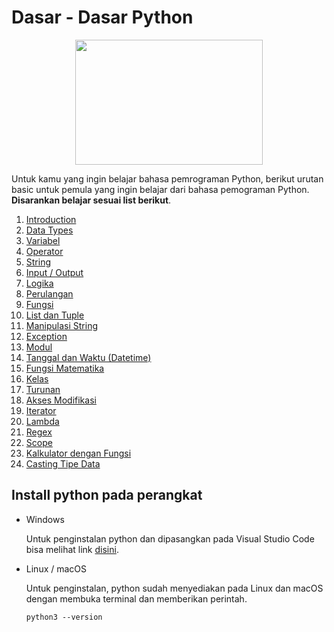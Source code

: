 # Dasar - Dasar Python

<p align="center">
  <img src="https://64.media.tumblr.com/c70e8fcdf61a132a873f99db163896a2/tumblr_o48ggtdpJA1sfmahro1_400.gifv" width=300 height=200>
</p>


Untuk kamu yang ingin belajar bahasa pemrograman Python, berikut urutan basic untuk pemula yang ingin belajar dari bahasa pemograman Python. **Disarankan belajar sesuai list berikut**.

1. [Introduction](01_introduction)
2. [Data Types](02_tipe_data)
3. [Variabel](03_variable)
4. [Operator](04_operator)
5. [String](05_string)
6. [Input / Output](06_input_output)
7. [Logika](07_logika_percabangan)
8. [Perulangan](08_perulangan)
9. [Fungsi](09_fungsi)
10. [List dan Tuple](10_list_tuple)
11. [Manipulasi String](11_manipulasi_string)
12. [Exception](12_exception)
13. [Modul](13_module)
14. [Tanggal dan Waktu (Datetime)](14_python_datetime)
15. [Fungsi Matematika](15_python_math)
16. [Kelas](16_class)
17. [Turunan](17_inheritance)
18. [Akses Modifikasi](18_akses_modifikasi)
19. [Iterator](19_iterator)
20. [Lambda](20_lambda)
21. [Regex](21_regex)
22. [Scope](22_scope)
23. [Kalkulator dengan Fungsi](23_kalkulator_dengan_fungsi)
24. [Casting Tipe Data](24_casting_tipe_data)

## Install python pada perangkat

- Windows

    Untuk penginstalan python dan dipasangkan pada Visual Studio Code bisa melihat link [disini](https://www.youtube.com/watch?v=OSmaWPSgvTQ&list=PLZS-MHyEIRo59lUBwU-XHH7Ymmb04ffOY&index=2).

- Linux / macOS
    
    Untuk penginstalan, python sudah menyediakan pada Linux dan macOS dengan membuka terminal dan memberikan perintah.
    ```
    python3 --version
    ```
